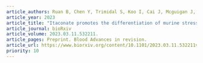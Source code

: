 ```yaml
---
article_authors: Ruan B, Chen Y, Trimidal S, Koo I, Cai J, Mcguigan J, <b>Hall MA</b>, Patterson AD, Prabhu KS, Paulson RF. 
article_year: 2023
article_title: "Itaconate promotes the differentiation of murine stress erythroid progenitors by increasing Nrf2 activity."
article_journal: bioRxiv
article_volume: 2023.03.11.532211.
article_pages: Preprint. Blood Advances in revision.
article_url: https://www.biorxiv.org/content/10.1101/2023.03.11.532211v1.abstract
priority: 10
---
```

